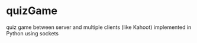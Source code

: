 # quizGame
quiz game between server and multiple clients (like Kahoot) implemented in Python using sockets
